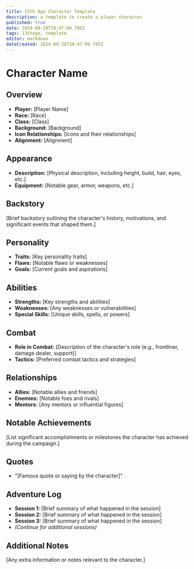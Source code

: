 ```yaml
---
title: 13th Age Character Template
description: a template to create a player character
published: true
date: 2024-09-20T20:47:09.786Z
tags: 13thage, template
editor: markdown
dateCreated: 2024-09-20T20:47:09.785Z
---
```


# Character Name

## Overview
- **Player:** [Player Name]
- **Race:** [Race]
- **Class:** [Class]
- **Background:** [Background]
- **Icon Relationships:** [Icons and their relationships]
- **Alignment:** [Alignment]

## Appearance
- **Description:** [Physical description, including height, build, hair, eyes, etc.]
- **Equipment:** [Notable gear, armor, weapons, etc.]

## Backstory
[Brief backstory outlining the character's history, motivations, and significant events that shaped them.]

## Personality
- **Traits:** [Key personality traits]
- **Flaws:** [Notable flaws or weaknesses]
- **Goals:** [Current goals and aspirations]

## Abilities
- **Strengths:** [Key strengths and abilities]
- **Weaknesses:** [Any weaknesses or vulnerabilities]
- **Special Skills:** [Unique skills, spells, or powers]

## Combat
- **Role in Combat:** [Description of the character's role (e.g., frontliner, damage dealer, support)]
- **Tactics:** [Preferred combat tactics and strategies]

## Relationships
- **Allies:** [Notable allies and friends]
- **Enemies:** [Notable foes and rivals]
- **Mentors:** [Any mentors or influential figures]

## Notable Achievements
[List significant accomplishments or milestones the character has achieved during the campaign.]

## Quotes
- "[Famous quote or saying by the character]"

## Adventure Log
- **Session 1:** [Brief summary of what happened in the session]
- **Session 2:** [Brief summary of what happened in the session]
- **Session 3:** [Brief summary of what happened in the session]
- *(Continue for additional sessions)*

## Additional Notes
[Any extra information or notes relevant to the character.]

